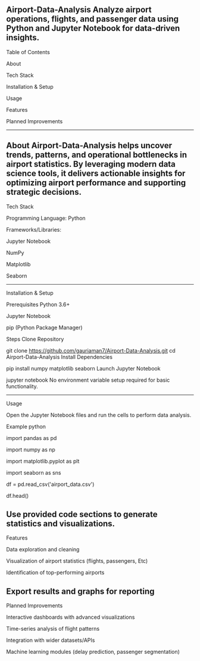 Airport-Data-Analysis
Analyze airport operations, flights, and passenger data using Python and Jupyter Notebook for data-driven insights.
----------------------------------------------------------------------------------------------------------------------------------------------------------------------------------------------------------------------------------------------
Table of Contents

About

Tech Stack

Installation & Setup

Usage

Features

Planned Improvements

--------------------------------------------------------------------------------------------------------------------------------------------------------------------------------------------------------------------------------------------

About
Airport-Data-Analysis helps uncover trends, patterns, and operational bottlenecks in airport statistics. By leveraging modern data science tools, it delivers actionable insights for optimizing airport performance and supporting strategic decisions.
---------------------------------------------------------------------------------------------------------------------------------------------------------------------------------------------------------------------------------------------

Tech Stack

Programming Language: Python

Frameworks/Libraries:

Jupyter Notebook

NumPy

Matplotlib

Seaborn

----------------------------------------------------------------------------------------------------------------------------------------------------------------------------------------------------------------------------------------------

Installation & Setup

Prerequisites
Python 3.6+

Jupyter Notebook

pip (Python Package Manager)

Steps
Clone Repository

git clone https://github.com/gauriaman7/Airport-Data-Analysis.git
cd Airport-Data-Analysis
Install Dependencies

pip install numpy matplotlib seaborn
Launch Jupyter Notebook

jupyter notebook
No environment variable setup required for basic functionality.

----------------------------------------------------------------------------------------------------------------------------------------------------------------------------------------------------------------------------------------------

Usage

Open the Jupyter Notebook files and run the cells to perform data analysis.

Example
python

import pandas as pd

import numpy as np

import matplotlib.pyplot as plt

import seaborn as sns

df = pd.read_csv('airport_data.csv')

df.head()

Use provided code sections to generate statistics and visualizations.
---------------------------------------------------------------------------------------------------------------------------------------------------------------------------------------------------------------------------------------------

Features

Data exploration and cleaning

Visualization of airport statistics (flights, passengers, Etc)

Identification of top-performing airports

Export results and graphs for reporting
---------------------------------------------------------------------------------------------------------------------------------------------------------------------------------------------------------------------------------------------

Planned Improvements

Interactive dashboards with advanced visualizations

Time-series analysis of flight patterns

Integration with wider datasets/APIs

Machine learning modules (delay prediction, passenger segmentation)
